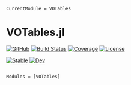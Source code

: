 ```@meta
CurrentModule = VOTables
```

# VOTables.jl


[![GitHub](https://img.shields.io/badge/Code-GitHub-black.svg)](https://github.com/mileslucas/VOTables.jl)
[![Build Status](https://github.com/mileslucas/VOTables.jl/actions/workflows/CI.yml/badge.svg?branch=main)](https://github.com/mileslucas/VOTables.jl/actions/workflows/CI.yml?query=branch%3Amain)
[![Coverage](https://codecov.io/gh/mileslucas/VOTables.jl/branch/main/graph/badge.svg)](https://codecov.io/gh/mileslucas/VOTables.jl)
[![License](https://img.shields.io/badge/License-MIT-yellow.svg)](https://opensource.org/licenses/MIT)

[![Stable](https://img.shields.io/badge/docs-stable-blue.svg)](https://mileslucas.github.io/VOTables.jl/stable)
[![Dev](https://img.shields.io/badge/docs-dev-blue.svg)](https://mileslucas.github.io/VOTables.jl/dev)


```@index
```

```@autodocs
Modules = [VOTables]
```
